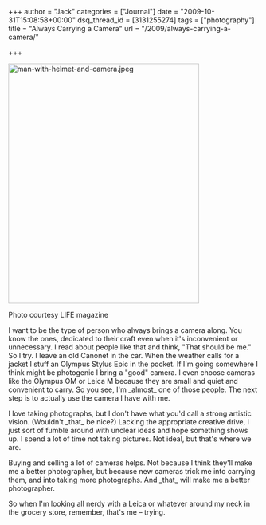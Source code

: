 +++
author = "Jack"
categories = ["Journal"]
date = "2009-10-31T15:08:58+00:00"
dsq_thread_id = [3131255274]
tags = ["photography"]
title = "Always Carrying a Camera"
url = "/2009/always-carrying-a-camera/"

+++

<img src="/files/man-with-helmet-and-camera.jpeg" alt="man-with-helmet-and-camera.jpeg" border="0" width="383" height="481" />
  
<span class="photo_caption">Photo courtesy LIFE magazine</span>

I want to be the type of person who always brings a camera along. You know the ones, dedicated to their craft even when it's inconvenient or unnecessary. I read about people like that and think, "That should be me." So I try. I leave an old Canonet in the car. When the weather calls for a jacket I stuff an Olympus Stylus Epic in the pocket. If I'm going somewhere I think might be photogenic I bring a "good" camera. I even choose cameras like the Olympus OM or Leica M because they are small and quiet and convenient to carry. So you see, I'm \_almost\_ one of those people. The next step is to actually use the camera I have with me.

I love taking photographs, but I don't have what you'd call a strong artistic vision. (Wouldn't \_that\_ be nice?) Lacking the appropriate creative drive, I just sort of fumble around with unclear ideas and hope something shows up. I spend a lot of time not taking pictures. Not ideal, but that's where we are.

Buying and selling a lot of cameras helps. Not because I think they'll make me a better photographer, but because new cameras trick me into carrying them, and into taking more photographs. And \_that\_ will make me a better photographer.

So when I'm looking all nerdy with a Leica or whatever around my neck in the grocery store, remember, that's me &#8211; trying.